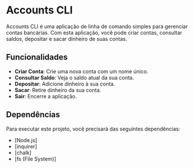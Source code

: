 # Accounts CLI

Accounts CLI é uma aplicação de linha de comando simples para gerenciar contas bancárias. Com esta aplicação, você pode criar contas, consultar saldos, depositar e sacar dinheiro de suas contas.

## Funcionalidades

- **Criar Conta**: Crie uma nova conta com um nome único.
- **Consultar Saldo**: Veja o saldo atual da sua conta.
- **Depositar**: Adicione dinheiro à sua conta.
- **Sacar**: Retire dinheiro da sua conta.
- **Sair**: Encerre a aplicação.

## Dependências

Para executar este projeto, você precisará das seguintes dependências:

- [Node.js]
- [inquirer]
- [chalk]
- [fs (File System)]
